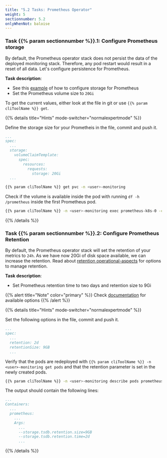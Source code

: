 ```yaml
---
title: "5.2 Tasks: Prometheus Operator"
weight: 5
sectionnumber: 5.2
onlyWhenNot: baloise
---
```


### Task {{% param sectionnumber %}}.1: Configure Prometheus storage

By default, the Prometheus operator stack does not persist the data of the deployed monitoring stack. Therefore, any pod restart would result in a reset of all data. Let's configure persistence for Prometheus.

**Task description**:

* See this [example](https://github.com/prometheus-operator/prometheus-operator/blob/master/Documentation/user-guides/storage.md#manual-storage-provisioning) of how to configure storage for Prometheus
* Set the Prometheus volume size to `20Gi`

To get the current values, either look at the file in git or use `{{% param cliToolName %}} get`.

{{% details title="Hints" mode-switcher="normalexpertmode" %}}

Define the storage size for your Prometheis in the file, commit and push it.

```yaml
...
spec:
  ...
  storage:
    volumeClaimTemplate:
      spec:
        resources:
          requests:
            storage: 20Gi
  ...
```

```bash
{{% param cliToolName %}} get pvc -n <user>-monitoring
```

Check if the volume is available inside the pod with running `df -h /prometheus` inside the first Prometheus pod.

```bash
{{% param cliToolName %}} -n <user>-monitoring exec prometheus-k8s-0 -c prometheus -- df -h /prometheus
```

{{% /details %}}

### Task {{% param sectionnumber %}}.2: Configure Prometheus Retention

By default, the Prometheus operator stack will set the retention of your metrics to `24h`. As we have now 20Gi of disk space available, we can increase the retention.
Read about [retention operational-aspects](https://prometheus.io/docs/prometheus/latest/storage/#operational-aspects) for options to manage retention.

**Task description**:

* Set Prometheus retention time to two days and retention size to 9Gi

{{% alert title="Note" color="primary" %}}
Check [documentation](https://github.com/prometheus-operator/prometheus-operator/blob/master/Documentation/api.md#prometheusspec) for available options
{{% /alert %}}

{{% details title="Hints" mode-switcher="normalexpertmode" %}}

Set the following options in the file, commit and push it.

```yaml
...
spec:
  ...
  retention: 2d
  retentionSize: 9GB
  ...
```

Verify that the pods are redeployed with `{{% param cliToolName %}} -n <user>-monitoring get pods` and that the retention parameter is set in the newly created pods.

```bash
{{% param cliToolName %}} -n <user>-monitoring describe pods prometheus-k8s-0
```

The output should contain the following lines:

```yaml
...
Containers:
  ...
  prometheus:
    ...
    Args:
      ...
      --storage.tsdb.retention.size=9GB
      --storage.tsdb.retention.time=2d
      ...
```

{{% /details %}}
